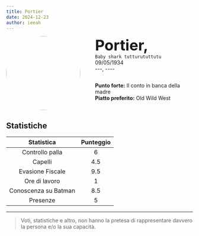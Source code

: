 ```yaml
---
title: Portier
date: 2024-12-23
author: ieeah
---
```


<div class="player-header" style="display: flex;">
  <div class="player-avatar" style="margin-inline-end: 40px;">
    <img src="https://robohash.org/portier" width="200px" height="200px" style="border-radius: 50%; aspect-ratio: 1; border: 15px solid #var(--accent); object-fit: contain; object-position: center;" />
  </div>
  <div class="player-info">
    <p class="player-name" style="margin-block: 0; font-size: 2.5rem; font-weight: bold; display: inline-block;" id="player-name">Portier,</p>
    <code style="display: inline-block;">Baby shark tutturututtutu</code>
    <p class="player-age" style="margin-block: 0;">09/05/1934</p>
    <p class="player-office" style="margin-block: 0;">---, ----</p>
    <div class="player-specials" style="margin-block: 1.75rem 0;">
      <p class="player-office" style="margin-block: 0;">
        <span style="font-weight: bold">Punto forte:</span>
        <span style="">Il conto in banca della madre</span>
      </p>
      <p class="player-office" style="margin-block: 0;">
        <span style="font-weight: bold">Piatto preferito:</span>
        <span style="">Old Wild West</span>
      </p>
    </div>
  </div>
</div>

## Statistiche

|      Statistica      | Punteggio |
|:--------------------:|:---------:|
|   Controllo palla    |     6     |
|       Capelli        |    4.5    |
|   Evasione Fiscale   |    9.5    |
|    Ore di lavoro     |     1     |
| Conoscenza su Batman |    8.5    |
|       Presenze       |     5     |

---

> Voti, statistiche e altro, non hanno la pretesa di rappresentare davvero la persona e/o la sua capacità.
